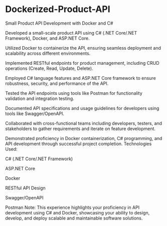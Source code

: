 # Dockerized-Product-API
Small Product API Development with Docker and C#

Developed a small-scale product API using C# (.NET Core/.NET Framework), Docker, and ASP.NET Core.

Utilized Docker to containerize the API, ensuring seamless deployment and scalability across different environments.

Implemented RESTful endpoints for product management, including CRUD operations (Create, Read, Update, Delete).

Employed C# language features and ASP.NET Core framework to ensure robustness, security, and performance of the API.

Tested the API endpoints using tools like Postman for functionality validation and integration testing.

Documented API specifications and usage guidelines for developers using tools like Swagger/OpenAPI.

Collaborated with cross-functional teams including developers, testers, and stakeholders to gather requirements and iterate on feature development.

Demonstrated proficiency in Docker containerization, C# programming, and API development through successful project completion.
Technologies Used:

C# (.NET Core/.NET Framework)

ASP.NET Core

Docker

RESTful API Design

Swagger/OpenAPI

Postman
Note: This experience highlights your proficiency in API development using C# and Docker, showcasing your ability to design, develop, and deploy scalable and maintainable software solutions.
